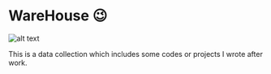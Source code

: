 # WareHouse     :wink:

![alt text](https://images.theweek.com/sites/default/files/styles/tw_image_9_4/public/best_buy.jpg.webp?itok=3XAjL9G8&resize=1200x1200)

This is a data collection which includes some codes or projects I wrote after work.
